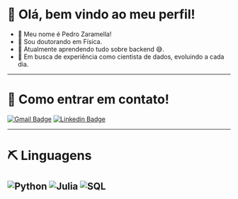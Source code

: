 # 🤘 Olá, bem vindo ao meu perfil!

- 👋 Meu nome é Pedro Zaramella!
- 📒 Sou doutorando em Física.
- 🌱 Atualmente aprendendo tudo sobre backend 😅.
- 🔭 Em busca de experiência como cientista de dados, evoluindo a cada dia.

------
# 📨 Como entrar em contato!
[![Gmail Badge](https://img.shields.io/badge/-Gmail-c14438?style=flat&logo=Gmail&logoColor=white&link=mailto:pedrozaramella.pz@gmail.com)](mailto:pedrozaramella.pz@gmail.com)
[![Linkedin Badge](https://img.shields.io/badge/-LinkedIn-blue?style=flat&logo=Linkedin&logoColor=white&link=https://www.linkedin.com/in/pedrozaramella/)](https://www.linkedin.com/in/pedrozaramella/)

------
# ⛏️ Linguagens
![Python](https://img.shields.io/badge/-Python-black?style=flat&logo=python&logoColor=blue)
![Julia](https://img.shields.io/badge/-Julia-black?style=flat&logo=julia&logoColor=white)
![SQL](https://img.shields.io/badge/-SQL-000000?style=flat&logo=mysql)
------



<!---
PedroZara/PedroZara is a ✨ special ✨ repository because its `README.md` (this file) appears on your GitHub profile.
You can click the Preview link to take a look at your changes.
--->
